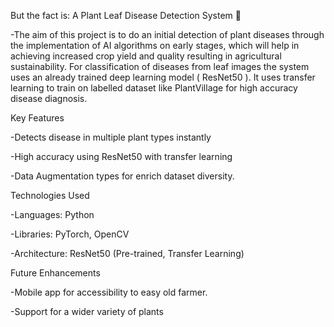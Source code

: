 But the fact is: A Plant Leaf Disease Detection System 🌱

-The aim of this project is to do an initial detection of plant diseases through the implementation of AI algorithms on early stages, which will help in achieving increased crop yield and quality resulting in agricultural sustainability. For classification of diseases from leaf images the system uses an already trained deep learning model ( ResNet50 ). It uses transfer learning to train on labelled dataset like PlantVillage for high accuracy disease diagnosis.

Key Features

-Detects disease in multiple plant types instantly

-High accuracy using ResNet50 with transfer learning

-Data Augmentation types for enrich dataset diversity.

Technologies Used

-Languages: Python

-Libraries: PyTorch, OpenCV

-Architecture: ResNet50 (Pre-trained, Transfer Learning)

Future Enhancements

-Mobile app for accessibility to easy old farmer.

-Support for a wider variety of plants
